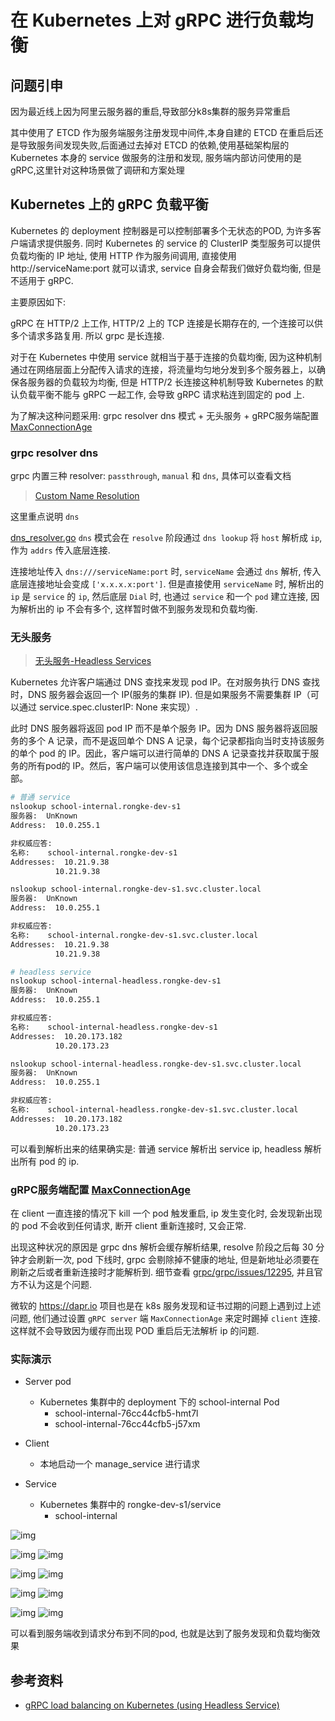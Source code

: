 # 在 Kubernetes 上对 gRPC 进行负载均衡

## 问题引申

因为最近线上因为阿里云服务器的重启,导致部分k8s集群的服务异常重启

其中使用了 ETCD 作为服务端服务注册发现中间件,本身自建的 ETCD 在重启后还是导致服务间发现失败,后面通过去掉对 ETCD 的依赖,使用基础架构层的 Kubernetes 本身的 service 做服务的注册和发现, 服务端内部访问使用的是 gRPC,这里针对这种场景做了调研和方案处理

## Kubernetes 上的 gRPC 负载平衡

Kubernetes 的 deployment 控制器是可以控制部署多个无状态的POD, 为许多客户端请求提供服务. 同时 Kubernetes 的 service 的 ClusterIP 类型服务可以提供负载均衡的 IP 地址, 使用 HTTP 作为服务间调用, 直接使用 http://serviceName:port 就可以请求, service 自身会帮我们做好负载均衡, 但是不适用于 gRPC. 

主要原因如下:

gRPC 在 HTTP/2 上工作, HTTP/2 上的 TCP 连接是长期存在的, 一个连接可以供多个请求多路复用. 所以 grpc 是长连接. 

对于在 Kubernetes 中使用 service 就相当于基于连接的负载均衡, 因为这种机制通过在网络层面上分配传入请求的连接，将流量均匀地分发到多个服务器上，以确保各服务器的负载较为均衡, 但是 HTTP/2 长连接这种机制导致 Kubernetes 的默认负载平衡不能与 gRPC 一起工作, 会导致 gRPC 请求粘连到固定的 pod 上.

为了解决这种问题采用: grpc resolver dns 模式 + 无头服务 + gRPC服务端配置 [MaxConnectionAge](https://pkg.go.dev/google.golang.org/grpc/keepalive#ServerParameters) 

### grpc resolver dns

grpc 内置三种 resolver: `passthrough`, `manual` 和 `dns`, 具体可以查看文档

> [Custom Name Resolution](https://grpc.io/docs/guides/custom-name-resolution/)

这里重点说明 `dns`

[dns_resolver.go](https://github.com/grpc/grpc-go/blob/21976fa3e38a266811384409bc8b25437cc1ff1d/resolver/dns/dns_resolver.go) `dns` 模式会在 `resolve` 阶段通过 `dns lookup` 将 `host` 解析成 `ip`, 作为 `addrs` 传入底层连接.

连接地址传入 `dns:///serviceName:port` 时, `serviceName` 会通过 `dns` 解析, 传入底层连接地址会变成 `['x.x.x.x:port']`. 但是直接使用 `serviceName` 时, 解析出的 `ip` 是 `service` 的 `ip`, 然后底层 `Dial` 时, 也通过 `service` 和一个 `pod` 建立连接, 因为解析出的 ip 不会有多个, 这样暂时做不到服务发现和负载均衡.

### 无头服务

> [无头服务-Headless Services](https://kubernetes.io/zh-cn/docs/concepts/services-networking/service/#headless-services)

Kubernetes 允许客户端通过 DNS 查找来发现 pod IP。在对服务执行 DNS 查找时，DNS 服务器会返回一个 IP(服务的集群 IP). 但是如果服务不需要集群 IP（可以通过 service.spec.clusterIP: None 来实现）. 

此时 DNS 服务器将返回 pod IP 而不是单个服务 IP。因为 DNS 服务器将返回服务的多个 A 记录，而不是返回单个 DNS A 记录，每个记录都指向当时支持该服务的单个 pod 的 IP。因此，客户端可以进行简单的 DNS A 记录查找并获取属于服务的所有pod的 IP。然后，客户端可以使用该信息连接到其中一个、多个或全部。

```bash
# 普通 service
nslookup school-internal.rongke-dev-s1
服务器:  UnKnown
Address:  10.0.255.1

非权威应答:
名称:    school-internal.rongke-dev-s1
Addresses:  10.21.9.38
          10.21.9.38

nslookup school-internal.rongke-dev-s1.svc.cluster.local
服务器:  UnKnown
Address:  10.0.255.1

非权威应答:
名称:    school-internal.rongke-dev-s1.svc.cluster.local
Addresses:  10.21.9.38
          10.21.9.38

# headless service
nslookup school-internal-headless.rongke-dev-s1
服务器:  UnKnown
Address:  10.0.255.1

非权威应答:
名称:    school-internal-headless.rongke-dev-s1
Addresses:  10.20.173.182
          10.20.173.23

nslookup school-internal-headless.rongke-dev-s1.svc.cluster.local
服务器:  UnKnown
Address:  10.0.255.1

非权威应答:
名称:    school-internal-headless.rongke-dev-s1.svc.cluster.local
Addresses:  10.20.173.182
          10.20.173.23
```

可以看到解析出来的结果确实是: 普通 service 解析出 service ip, headless 解析出所有 pod 的 ip.

### gRPC服务端配置 [MaxConnectionAge](https://pkg.go.dev/google.golang.org/grpc/keepalive#ServerParameters) 

在 client 一直连接的情况下 kill 一个 pod 触发重启, ip 发生变化时, 会发现新出现的 pod 不会收到任何请求, 断开 client 重新连接时, 又会正常.

出现这种状况的原因是 grpc dns 解析会缓存解析结果, resolve 阶段之后每 30 分钟才会刷新一次, pod 下线时, grpc 会剔除掉不健康的地址, 但是新地址必须要在刷新之后或者重新连接时才能解析到. 细节查看 [grpc/grpc/issues/12295](https://github.com/grpc/grpc/issues/12295), 并且官方不认为这是个问题.

微软的 <https://dapr.io> 项目也是在 k8s 服务发现和证书过期的问题上遇到过上述问题, 他们通过设置 `gRPC server` 端 `MaxConnectionAge` 来定时踢掉 `client` 连接. 这样就不会导致因为缓存而出现 POD 重启后无法解析 ip 的问题.

### 实际演示

* Server pod
  * Kubernetes 集群中的 deployment 下的 school-internal Pod
    * school-internal-76cc44cfb5-hmt7l
    * school-internal-76cc44cfb5-j57xm

* Client
  * 本地启动一个 manage_service 进行请求

* Service
  * Kubernetes 集群中的 rongke-dev-s1/service 
    * school-internal

![img](https://pic.imgdb.cn/item/65eac4189f345e8d03b9599b.jpg)

![img](https://pic.imgdb.cn/item/65eada359f345e8d03efaa04.png)
![img](https://pic.imgdb.cn/item/65eada359f345e8d03efab25.png)

![img](https://pic.imgdb.cn/item/65eada359f345e8d03efaa96.png)
![img](https://pic.imgdb.cn/item/65eada369f345e8d03efabdd.png)

![img](https://pic.imgdb.cn/item/65eada719f345e8d03f032b4.png)
![img](https://pic.imgdb.cn/item/65eada719f345e8d03f033cc.png)

![img](https://pic.imgdb.cn/item/65eada719f345e8d03f03333.png)
![img](https://pic.imgdb.cn/item/65eada719f345e8d03f03456.png)

可以看到服务端收到请求分布到不同的pod, 也就是达到了服务发现和负载均衡效果

## 参考资料

* [gRPC load balancing on Kubernetes (using Headless Service)](https://techdozo.dev/grpc-load-balancing-on-kubernetes-using-headless-service/)